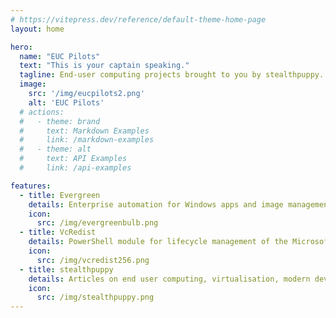 ```yaml
---
# https://vitepress.dev/reference/default-theme-home-page
layout: home

hero:
  name: "EUC Pilots"
  text: "This is your captain speaking."
  tagline: End-user computing projects brought to you by stealthpuppy.
  image:
    src: '/img/eucpilots2.png'
    alt: 'EUC Pilots'
  # actions:
  #   - theme: brand
  #     text: Markdown Examples
  #     link: /markdown-examples
  #   - theme: alt
  #     text: API Examples
  #     link: /api-examples

features:
  - title: Evergreen
    details: Enterprise automation for Windows apps and image management with the latest version and downloads for common Windows applications via PowerShell.
    icon:
      src: /img/evergreenbulb.png
  - title: VcRedist
    details: PowerShell module for lifecycle management of the Microsoft Visual C++ Redistributables.
    icon:
      src: /img/vcredist256.png
  - title: stealthpuppy
    details: Articles on end user computing, virtualisation, modern device management, enterprise mobility, & automation.
    icon:
      src: /img/stealthpuppy.png
---
```

